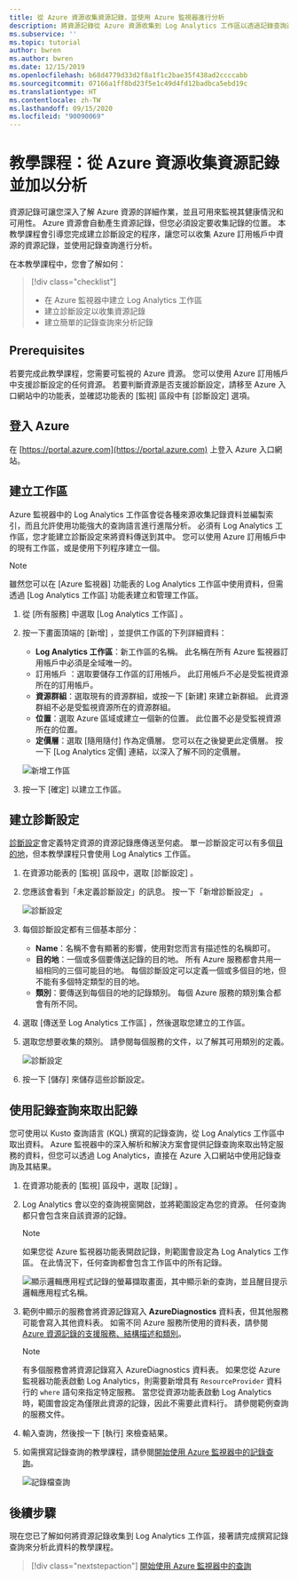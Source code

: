 ```yaml
---
title: 從 Azure 資源收集資源記錄，並使用 Azure 監視器進行分析
description: 將資源記錄從 Azure 資源收集到 Log Analytics 工作區以透過記錄查詢進行分析的診斷設定教學課程。
ms.subservice: ''
ms.topic: tutorial
author: bwren
ms.author: bwren
ms.date: 12/15/2019
ms.openlocfilehash: b68d4779d33d2f8a1f1c2bae35f438ad2ccccabb
ms.sourcegitcommit: 07166a1ff8bd23f5e1c49d4fd12badbca5ebd19c
ms.translationtype: HT
ms.contentlocale: zh-TW
ms.lasthandoff: 09/15/2020
ms.locfileid: "90090069"
---
```

# <a name="tutorial-collect-and-analyze-resource-logs-from-an-azure-resource"></a>教學課程：從 Azure 資源收集資源記錄並加以分析

資源記錄可讓您深入了解 Azure 資源的詳細作業，並且可用來監視其健康情況和可用性。 Azure 資源會自動產生資源記錄，但您必須設定要收集記錄的位置。 本教學課程會引導您完成建立診斷設定的程序，讓您可以收集 Azure 訂用帳戶中資源的資源記錄，並使用記錄查詢進行分析。

在本教學課程中，您會了解如何：

> [!div class="checklist"]
> * 在 Azure 監視器中建立 Log Analytics 工作區
> * 建立診斷設定以收集資源記錄 
> * 建立簡單的記錄查詢來分析記錄


## <a name="prerequisites"></a>Prerequisites

若要完成此教學課程，您需要可監視的 Azure 資源。 您可以使用 Azure 訂用帳戶中支援診斷設定的任何資源。 若要判斷資源是否支援診斷設定，請移至 Azure 入口網站中的功能表，並確認功能表的 [監視]  區段中有 [診斷設定]  選項。


## <a name="log-in-to-azure"></a>登入 Azure
在 [https://portal.azure.com](https://portal.azure.com) 上登入 Azure 入口網站。


## <a name="create-a-workspace"></a>建立工作區
Azure 監視器中的 Log Analytics 工作區會從各種來源收集記錄資料並編製索引，而且允許使用功能強大的查詢語言進行進階分析。 必須有 Log Analytics 工作區，您才能建立診斷設定來將資料傳送到其中。 您可以使用 Azure 訂用帳戶中的現有工作區，或是使用下列程序建立一個。 

> [!NOTE]
> 雖然您可以在 [Azure 監視器]  功能表的 Log Analytics 工作區中使用資料，但需透過 [Log Analytics 工作區]  功能表建立和管理工作區。

1. 從 [所有服務]  中選取 [Log Analytics 工作區]  。
2. 按一下畫面頂端的 [新增]  ，並提供工作區的下列詳細資料：
   - **Log Analytics 工作區**：新工作區的名稱。 此名稱在所有 Azure 監視器訂用帳戶中必須是全域唯一的。
   - 訂用帳戶  ：選取要儲存工作區的訂用帳戶。 此訂用帳戶不必是受監視資源所在的訂用帳戶。
   - **資源群組**：選取現有的資源群組，或按一下 [新建]  來建立新群組。 此資源群組不必是受監視資源所在的資源群組。
   - **位置**：選取 Azure 區域或建立一個新的位置。 此位置不必是受監視資源所在的位置。
   - **定價層**：選取 [隨用隨付]  作為定價層。 您可以在之後變更此定價層。 按一下 [Log Analytics 定價]  連結，以深入了解不同的定價層。

    ![新增工作區](media/tutorial-resource-logs/new-workspace.png)

3. 按一下 [確定]  以建立工作區。

## <a name="create-a-diagnostic-setting"></a>建立診斷設定
[診斷設定](../platform/diagnostic-settings.md)會定義特定資源的資源記錄應傳送至何處。 單一診斷設定可以有多個[目的地](../platform/diagnostic-settings.md#destinations)，但本教學課程只會使用 Log Analytics 工作區。

1. 在資源功能表的 [監視]  區段中，選取 [診斷設定]  。
2. 您應該會看到「未定義診斷設定」的訊息。 按一下「新增診斷設定」  。

    ![診斷設定](media/tutorial-resource-logs/diagnostic-settings.png)

3. 每個診斷設定都有三個基本部分：
 
   - **Name**：名稱不會有顯著的影響，使用對您而言有描述性的名稱即可。
   - **目的地**：一個或多個要傳送記錄的目的地。 所有 Azure 服務都會共用一組相同的三個可能目的地。 每個診斷設定可以定義一個或多個目的地，但不能有多個特定類型的目的地。 
   - **類別**：要傳送到每個目的地的記錄類別。 每個 Azure 服務的類別集合都會有所不同。

4. 選取 [傳送至 Log Analytics 工作區]  ，然後選取您建立的工作區。
5. 選取您想要收集的類別。 請參閱每個服務的文件，以了解其可用類別的定義。

    ![診斷設定](media/tutorial-resource-logs/diagnostic-setting.png)

6. 按一下 [儲存]  來儲存這些診斷設定。

    
 
 ## <a name="use-a-log-query-to-retrieve-logs"></a>使用記錄查詢來取出記錄
您可使用以 Kusto 查詢語言 (KQL) 撰寫的記錄查詢，從 Log Analytics 工作區中取出資料。 Azure 監視器中的深入解析和解決方案會提供記錄查詢來取出特定服務的資料，但您可以透過 Log Analytics，直接在 Azure 入口網站中使用記錄查詢及其結果。 

1. 在資源功能表的 [監視]  區段中，選取 [記錄]  。
2. Log Analytics 會以空的查詢視窗開啟，並將範圍設定為您的資源。 任何查詢都只會包含來自該資源的記錄。

    > [!NOTE]
    > 如果您從 Azure 監視器功能表開啟記錄，則範圍會設定為 Log Analytics 工作區。 在此情況下，任何查詢都會包含工作區中的所有記錄。
   
    ![顯示邏輯應用程式記錄的螢幕擷取畫面，其中顯示新的查詢，並且醒目提示邏輯應用程式名稱。](media/tutorial-resource-logs/logs.png)

4. 範例中顯示的服務會將資源記錄寫入 **AzureDiagnostics** 資料表，但其他服務可能會寫入其他資料表。 如需不同 Azure 服務所使用的資料表，請參閱 [Azure 資源記錄的支援服務、結構描述和類別](../platform/resource-logs-schema.md)。

    > [!NOTE]
    > 有多個服務會將資源記錄寫入 AzureDiagnostics 資料表。 如果您從 Azure 監視器功能表啟動 Log Analytics，則需要新增具有 `ResourceProvider` 資料行的 `where` 語句來指定特定服務。 當您從資源功能表啟動 Log Analytics 時，範圍會設定為僅限此資源的記錄，因此不需要此資料行。 請參閱範例查詢的服務文件。


5. 輸入查詢，然後按一下 [執行]  來檢查結果。 
6. 如需撰寫記錄查詢的教學課程，請參閱[開始使用 Azure 監視器中的記錄查詢](../log-query/get-started-queries.md)。

    ![記錄檔查詢](media/tutorial-resource-logs/log-query-1.png)




## <a name="next-steps"></a>後續步驟
現在您已了解如何將資源記錄收集到 Log Analytics 工作區，接著請完成撰寫記錄查詢來分析此資料的教學課程。

> [!div class="nextstepaction"]
> [開始使用 Azure 監視器中的查詢](../log-query/get-started-queries.md)

